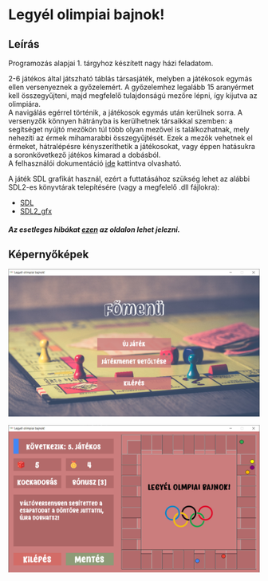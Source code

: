 # Legyél olimpiai bajnok!

## Leírás

Programozás alapjai 1. tárgyhoz készített nagy házi feladatom.
 
2-6 játékos által játszható táblás társasjáték, 
melyben a játékosok egymás ellen versenyeznek a győzelemért.
A győzelemhez legalább 15 aranyérmet kell összegyűjteni,
majd megfelelő tulajdonságú mezőre lépni, így kijutva az olimpiára.  
A navigálás egérrel történik, a játékosok egymás után kerülnek sorra.
A versenyzők könnyen hátrányba is kerülhetnek társaikkal szemben: a
segítséget nyújtó mezőkön túl több olyan mezővel is találkozhatnak, 
mely nehezíti az érmek mihamarabbi összegyűjtését. Ezek a mezők
vehetnek el érmeket, hátralépésre kényszeríthetik a játékosokat,
vagy éppen hatásukra a soronkövetkező játékos kimarad a dobásból.    
A felhasználói dokumentáció 
[ide](https://github.com/fogleins/bme-prog1-nhf-clion/raw/master/dokumentacio/felhasznaloi.pdf "Felhasználói dokumentáció") 
kattintva olvasható.

A játék SDL grafikát használ, ezért a futtatásához szükség lehet
az alábbi SDL2-es könyvtárak telepítésére (vagy a megfelelő .dll 
fájlokra):
* [SDL](https://www.libsdl.org/download-2.0.php)
* [SDL2_gfx](http://www.ferzkopp.net/wordpress/2016/01/02/sdl_gfx-sdl2_gfx/)
##### Az esetleges hibákat [ezen](https://github.com/fogleins/bme-prog1-nhf-clion/issues "Hibajelentés") az oldalon lehet jelezni.

## Képernyőképek
![alt text](https://github.com/fogleins/bme-prog1-nhf-clion/raw/master/dokumentacio/fomenu.png "Főmenü")



![alt text](https://github.com/fogleins/bme-prog1-nhf-clion/raw/master/dokumentacio/jatekmenet.png "Játékmenet")